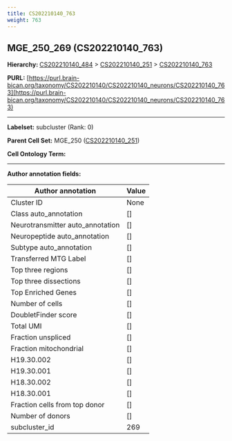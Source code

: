 ```yaml
---
title: CS202210140_763
weight: 763
---
```

## MGE_250_269 (CS202210140_763)
<b>Hierarchy: </b>
[CS202210140_484](../CS202210140_484) >
[CS202210140_251](../CS202210140_251) >
[CS202210140_763](../CS202210140_763)

**PURL:** [https://purl.brain-bican.org/taxonomy/CS202210140/CS202210140_neurons/CS202210140_763](https://purl.brain-bican.org/taxonomy/CS202210140/CS202210140_neurons/CS202210140_763)

---


**Labelset:** subcluster (Rank: 0)

**Parent Cell Set:** MGE_250 ([CS202210140_251](../CS202210140_251))



**Cell Ontology Term:** 

[MARKER GENES.]: #


---

[TRANSFERRED ANNOTATIONS.]: #


[AUTHOR ANNOTATION FIELDS.]: #


**Author annotation fields:**

| Author annotation | Value |
|-------------------|-------|
|Cluster ID|None|
|Class auto_annotation|[]|
|Neurotransmitter auto_annotation|[]|
|Neuropeptide auto_annotation|[]|
|Subtype auto_annotation|[]|
|Transferred MTG Label|[]|
|Top three regions|[]|
|Top three dissections|[]|
|Top Enriched Genes|[]|
|Number of cells|[]|
|DoubletFinder score|[]|
|Total UMI|[]|
|Fraction unspliced|[]|
|Fraction mitochondrial|[]|
|H19.30.002|[]|
|H19.30.001|[]|
|H18.30.002|[]|
|H18.30.001|[]|
|Fraction cells from top donor|[]|
|Number of donors|[]|
|subcluster_id|269|
